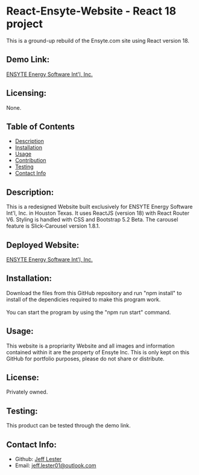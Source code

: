 # React-Ensyte-Website - React 18 project

This is a ground-up rebuild of the Ensyte.com site using React version 18.

## Demo Link:

[ENSYTE Energy Software Int'l, Inc. ](https://charming-tartufo-ceab68.netlify.app/)

## Licensing:

None.

## Table of Contents

- [Description](#description)
- [Installation](#installation)
- [Usage](#usage)
- [Contribution](#contribution)
- [Testing](#testing)
- [Contact Info](#contact-info)

## Description:

This is a redesigned Website built exclusively for ENSYTE Energy Software Int'l, Inc. in Houston Texas.
It uses ReactJS (version 18) with React Router V6. Styling is handled with CSS and Bootstrap 5.2 Beta.
The carousel feature is Slick-Carousel version 1.8.1.

## Deployed Website:

[ENSYTE Energy Software Int'l, Inc. ](https://charming-tartufo-ceab68.netlify.app/)

## Installation:

Download the files from this GitHub repository and run "npm install" to install of the dependicies required to make this program work.
<br />
<br />
You can start the program by using the "npm run start" command.

## Usage:

This website is a propriarity Website and all images and information contained within it are the property of Ensyte Inc.
This is only kept on this GitHub for portfolio purposes, please do not share or distribute.

## License:

Privately owned.

## Testing:

This product can be tested through the demo link.

## Contact Info:

- Github: [Jeff Lester](https://github.com/JeffGoji)
- Email: jeff.lester01@outlook.com
